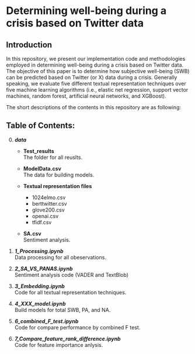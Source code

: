 
# Determining well-being during a crisis based on Twitter data

## Introduction

In this repository, we present our implementation code and methodologies employed in determining well-being during a crisis based on Twitter data. The objective of this paper is to determine how subjective well-being (SWB) can be predicted based on Twitter (or X) data during a crisis. Generally speaking, we evaluate five different textual representation techniques over five machine learning algorithms (i.e., elastic net regression, support vector machines, random forest, artificial neural networks, and XGBoost).

The short descriptions of the contents in this  repository are as following: 

## Table of Contents:

0. ***data***  
   - **Test_results**    
    The folder for all reuslts.
   
   - **ModelData.csv**  
    The data for building models.

   - **Textual representation files**
     - 1024elmo.csv  
     - berttwitter.csv
     - glove200.csv
     - openai.csv
     - tfidf.csv
  
   - **SA.csv**  
     Sentiment analysis. 
      
   
1. ***1_Processing.ipynb***  
   Data processing for all obeservations. 

2. ***2_SA_VS_PANAS.ipynb***  
   Sentiment analysis code (VADER and TextBlob)

3. ***3_Embedding.ipynb***  
   Code for all textual representation techniques.

4. ***4_XXX_model.ipynb***  
   Build models for total SWB, PA, and NA.

5. ***6_combined_F_test.ipynb***  
   Code for compare performance by combined F test.

6. ***7_Compare_feature_rank_difference.ipynb***    
   Code for feature importance anlysis.